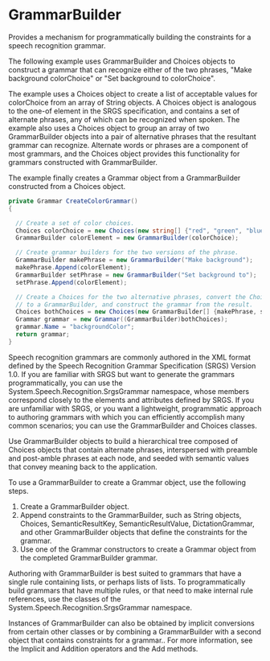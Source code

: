 GrammarBuilder
===

Provides a mechanism for programmatically building the constraints for a speech recognition grammar.

The following example uses GrammarBuilder and Choices objects to construct a grammar that can recognize either of the two phrases, "Make background colorChoice" or "Set background to colorChoice".

The example uses a Choices object to create a list of acceptable values for colorChoice from an array of String objects. A Choices object is analogous to the one-of element in the SRGS specification, and contains a set of alternate phrases, any of which can be recognized when spoken. The example also uses a Choices object to group an array of two GrammarBuilder objects into a pair of alternative phrases that the resultant grammar can recognize. Alternate words or phrases are a component of most grammars, and the Choices object provides this functionality for grammars constructed with GrammarBuilder.

The example finally creates a Grammar object from a GrammarBuilder constructed from a Choices object.

```cs
private Grammar CreateColorGrammar()  
{  

  // Create a set of color choices.  
  Choices colorChoice = new Choices(new string[] {"red", "green", "blue"});  
  GrammarBuilder colorElement = new GrammarBuilder(colorChoice);  

  // Create grammar builders for the two versions of the phrase.  
  GrammarBuilder makePhrase = new GrammarBuilder("Make background");  
  makePhrase.Append(colorElement);  
  GrammarBuilder setPhrase = new GrammarBuilder("Set background to");  
  setPhrase.Append(colorElement);  

  // Create a Choices for the two alternative phrases, convert the Choices  
  // to a GrammarBuilder, and construct the grammar from the result.  
  Choices bothChoices = new Choices(new GrammarBuilder[] {makePhrase, setPhrase});  
  Grammar grammar = new Grammar((GrammarBuilder)bothChoices);  
  grammar.Name = "backgroundColor";  
  return grammar;  
}
```

Speech recognition grammars are commonly authored in the XML format defined by the Speech Recognition Grammar Specification (SRGS) Version 1.0. If you are familiar with SRGS but want to generate the grammars programmatically, you can use the System.Speech.Recognition.SrgsGrammar namespace, whose members correspond closely to the elements and attributes defined by SRGS. If you are unfamiliar with SRGS, or you want a lightweight, programmatic approach to authoring grammars with which you can efficiently accomplish many common scenarios; you can use the GrammarBuilder and Choices classes.

Use GrammarBuilder objects to build a hierarchical tree composed of Choices objects that contain alternate phrases, interspersed with preamble and post-amble phrases at each node, and seeded with semantic values that convey meaning back to the application.

To use a GrammarBuilder to create a Grammar object, use the following steps.

1. Create a GrammarBuilder object.
2. Append constraints to the GrammarBuilder, such as String objects, Choices, SemanticResultKey, SemanticResultValue, DictationGrammar, and other GrammarBuilder objects that define the constraints for the grammar.
3. Use one of the Grammar constructors to create a Grammar object from the completed GrammarBuilder grammar.

Authoring with GrammarBuilder is best suited to grammars that have a single rule containing lists, or perhaps lists of lists. To programmatically build grammars that have multiple rules, or that need to make internal rule references, use the classes of the System.Speech.Recognition.SrgsGrammar namespace.

Instances of GrammarBuilder can also be obtained by implicit conversions from certain other classes or by combining a GrammarBuilder with a second object that contains constraints for a grammar.. For more information, see the Implicit and Addition operators and the Add methods.
